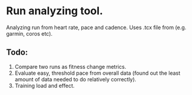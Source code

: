 # Run analyzing tool.
Analyzing run from heart rate, pace and cadence.
Uses .tcx file from (e.g. garmin, coros etc).

## Todo:
1. Compare two runs as fitness change metrics.
2. Evaluate easy, threshold pace from overall data (found out the least amount of data needed to do relatively correctly).
3. Training load and effect.